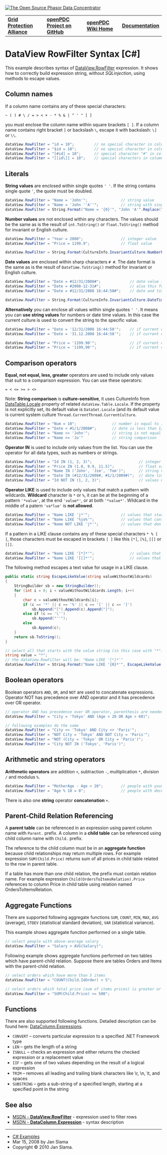 [![The Open Source Phasor Data Concentrator](../openPDC_Logo.png)](../openPDC_Home.md)

|   |   |   |   |
|---|---|---|---|
| **[Grid Protection Alliance](http://www.gridprotectionalliance.org)** | **[openPDC Project on GitHub](https://github.com/GridProtectionAlliance/openPDC)** | **[openPDC Wiki Home](../openPDC_Home.md)** | **[Documentation](../openPDC_Documentation_Home.md)** |

# DataView RowFilter Syntax [C#]

This example describes syntax of [DataView.RowFilter](http://msdn2.microsoft.com/en-us/library/system.data.dataview.rowfilter.aspx) expression. It shows how to correctly build expression string, without *SQLinjection*, using methods to escape values.

## Column names

If a column name contains any of these special characters:

```
~ ( ) # \ / = > < + - * % & | ^ ' " [ ]
```
you must enclose the column name within square brackets `[ ]`.  If a column name contains right bracket `]` or backslash `\`, escape it with backslash: `\]` or `\\`.


```C#
dataView.RowFilter = "id = 10";         // no special character in column name "id"
dataView.RowFilter = "$id = 10";        // no special character in column name "$id"
dataView.RowFilter = "[#id] = 10";      // special character "#" in column name "#id"
dataView.RowFilter = "[[id\]] = 10";    // special characters in column name "[id]"
```

## Literals

**String values** are enclosed within single quotes `' '`.  If the string contains single quote `'`, the quote must be doubled.

```C#
dataView.RowFilter = "Name = 'John'";               // string value
dataView.RowFilter = "Name = 'John ''A''";          // string with single quotes "John 'A'"
dataView.RowFilter = String.Format("Name = '{0}'", "John 'A'".Replace("'", "''"));
```

**Number values** are not enclosed within any characters.  The values should be the same as is the result of `int.ToString()` or `float.ToString()` method for invariant or English culture.

```C#
dataView.RowFilter = "Year = 2008";                 // integer value
dataView.RowFilter = "Price = 1199.9";              // float value

dataView.RowFilter = String.Format(CultureInfo.InvariantCulture.NumberFormat, "Price = {0}", 1199.9f);
```

**Date values** are enclosed within sharp characters `# #`.  The date format is the same as is the result of `DateTime.ToString()` method for invariant or English culture.

```C#
dataView.RowFilter = "Date = #12/31/2008#";             // date value (time is 00:00:00)
dataView.RowFilter = "Date = #2008-12-31#";             // also this format is supported
dataView.RowFilter = "Date = #12/31/2008 16:44:58#";    // date and time value

dataView.RowFilter = String.Format(CultureInfo.InvariantCulture.DateTimeFormat, "Date = #{0}#", new DateTime(2008, 12, 31, 16, 44, 58));
```

**Alternatively** you can enclose all values within single quotes `' '`.  It means you can **use string values** for numbers or date time values.  In this case the current culture is used to convert the string to the specific value.

```C#
dataView.RowFilter = "Date = '12/31/2008 16:44:58'";    // if current culture is English
dataView.RowFilter = "Date = '31.12.2008 16:44:58'";    // if current culture is German

dataView.RowFilter = "Price = '1199.90'";               // if current culture is English
dataView.RowFilter = "Price = '1199,90'";               // if current culture is German
```

## Comparison operators

**Equal, not equal, less, greater** operators are used to include only values that suit to a comparison expression. You can use these operators:
```
= < <= >= > <>
```

Note:  **String comparison** is **culture-sensitive**, it uses CultureInfo from [DataTable.Locale](http://msdn2.microsoft.com/en-us/library/system.data.datatable.locale.aspx) property of related `dataView.Table.Locale`.  If the property is not explicitly set, its default value is `DataSet.Locale` (and its default value is current system culture `Thread.CurrentThread.CurrentCulture`.

```C#
dataView.RowFilter = "Num = 10";                // number is equal to 10
dataView.RowFilter = "Date < #1/1/2008#";       // date is less than 1/1/2008
DataView.RowFilter = "Name <> 'John'";          // string is not equal to 'John'
dataView.RowFilter = "Name >= 'Jo'"             // string comparison
```

**Operator IN** is used to include only values from the list.  You can use the operator for all data types, such as numbers or strings.

```C#
dataView.RowFilter = "Id IN (1, 2, 3)";                     // integer values
dataView.RowFilter = "Price IN (1.0, 9.9, 11.5)";           // float values
dataView.RowFilter = "Name IN ('John', 'Jim', 'Tom')";      // string values
dataView.RowFilter = "Date IN (#12/31/2008#, #1/1/2009#)";  // date time values
dataView.RowFilter = "Id NOT IN (1, 2, 3)";                 // values not from the list
```

**Operator LIKE** is used to include only values that match a pattern with wildcards. **Wildcard** character is `*` or `%`, it can be at the beginning of a pattern `'*value'`, at the end `'value*'`, or at both `'*value*'`.  Wildcard in the middle of a patern `'va*lue'` is **not allowed**.

```C#
dataView.RowFilter = "Name LIKE 'j*'";              // values that start with 'j'
dataView.RowFilter = "Name LIKE '%jo%'";            // values that contain 'jo'
dataView.RowFilter = "Name NOT LIKE 'j*'";          // values that don't start with 'j'
```

If a pattern in a LIKE clause contains any of these special characters `* % [ ]`, those characters must be escaped in brackets `[ ]` like this
`[*]`, `[%]`, `[[]` or `[]]`.

```C#
dataView.RowFilter = "Name LIKE '[*]*'";                // values that starts with '*'
dataView.RowFilter = "Name LIKE '[[]*'";                // values that starts with '['
```

The following method escapes a text value for usage in a LIKE clause.

```C#
public static string EscapeLikeValue(string valueWithoutWildcards)
{
    StringBuilder sb = new StringBuilder();
    for (int i = 0; i < valueWithoutWildcards.Length; i++)
    {
        char c = valueWithoutWildcards[i];
        if (c == '*' || c == '%' || c == '[' || c == ']')
            sb.Append("[").Append(c).Append("]");
        else if (c == '\'')
            sb.Append("''");
        else 
            sb.Append(c);
    }
    return sb.ToString();
}
```

```C#
// select all that starts with the value string (in this case with "*")
string value = "*";
// the dataView.RowFilter will be: "Name LIKE '[*]*'"
dataView.RowFilter = String.Format("Name LIKE '{0}*'", EscapeLikeValue(value));
```

## Boolean operators

Boolean operators `AND`, `OR`, and `NOT` are used to concatenate expressions. Operator NOT has precedence over AND operator and it has precedence over OR operator.

```C#
// operator AND has precedence over OR operator, parenthesis are needed
dataView.RowFilter = "City = 'Tokyo' AND (Age < 20 OR Age > 60)";

// following examples do the same
dataView.RowFilter = "City <> 'Tokyo' AND City <> 'Paris'";
dataView.RowFilter = "NOT City = 'Tokyo' AND NOT City = 'Paris'";
dataView.RowFilter = "NOT (City = 'Tokyo' OR City = 'Paris')";
dataView.RowFilter = "City NOT IN ('Tokyo', 'Paris')";
```

## Arithmetic and string operators

**Arithmetic operators** are addition `+`, subtraction `-`, multiplication `*`, division `/` and modulus `%`.

```C#
dataView.RowFilter = "MotherAge - Age < 20";        // people with young mother</span>
dataView.RowFilter = "Age % 10 = 0";                // people with decennial birthday
```

There is also one **string** operator **concatenation** `+`.

## Parent-Child Relation Referencing

A **parent table** can be referenced in an expression using parent column name with `Parent.` prefix.  A column in a **child table** can be referenced using child column name with `Child.` prefix.

The reference to the child column must be in an **aggregate function** because child relationships may return multiple rows. For example expression `SUM(Child.Price)` returns sum of all prices in child table related to the row in parent table.

If a table has more than one child relation, the prefix must contain relation name. For example expression `Child(OrdersToItemsRelation).Price` references to column Price in child table using relation named OrdersToItemsRelation.

## Aggregate Functions

There are supported following aggregate functions `SUM`, `COUNT`, `MIN`, `MAX`, `AVG` (average), `STDEV` (statistical standard deviation), `VAR` (statistical variance).

This example shows aggregate function performed on a single table.

```C#
// select people with above-average salary
dataView.RowFilter = "Salary > AVG(Salary)";
```

Following example shows aggregate functions performed on two tables which have parent-child relation. Suppose there are tables Orders and Items with the
parent-child relation.

```C#
// select orders which have more than 5 items
dataView.RowFilter = "COUNT(Child.IdOrder) > 5";

// select orders which total price (sum of items prices) is greater or equal $500
dataView.RowFilter = "SUM(Child.Price) >= 500";
```

## Functions

There are also supported following functions.  Detailed description can be found here: [DataColumn.Expressions](http://msdn2.microsoft.com/en-us/library/system.data.datacolumn.expression.aspx).

* `CONVERT` – converts particular expression to a specified .NET Framework type
* `LEN` – gets the length of a string
* `ISNULL` – checks an expression and either returns the checked expression or a replacement value
* `IIF` – gets one of two values depending on the result of a logical expression
* `TRIM` – removes all leading and trailing blank characters like \r, \n, \t, and spaces
* `SUBSTRING` – gets a sub-string of a specified length, starting at a specified point in the string

## See also

* [ MSDN - **DataView.RowFilter**](http://msdn2.microsoft.com/en-us/library/system.data.dataview.rowfilter.aspx)  - expression used to filter rows
* [ MSDN - **DataColumn.Expression**](http://msdn2.microsoft.com/en-us/library/system.data.datacolumn.expression.aspx)  - syntax description

---

* [C# Examples](http://www.csharp-examples.net/)
* Mar 15, 2008 by Jan Slama
* Copyright &copy; 2010 Jan Slama.
